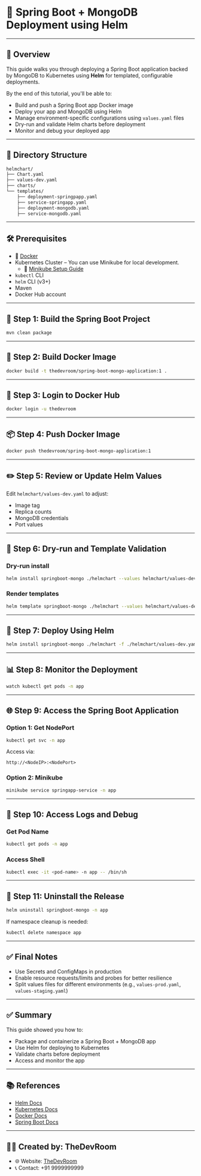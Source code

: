 # 🚀 Spring Boot + MongoDB Deployment using Helm

---
## 🧾 Overview
This guide walks you through deploying a Spring Boot application backed by MongoDB to Kubernetes using **Helm** for templated, configurable deployments.

By the end of this tutorial, you'll be able to:
- Build and push a Spring Boot app Docker image
- Deploy your app and MongoDB using Helm
- Manage environment-specific configurations using `values.yaml` files
- Dry-run and validate Helm charts before deployment
- Monitor and debug your deployed app

---
## 📁 Directory Structure
```bash
helmchart/
├── Chart.yaml
├── values-dev.yaml
├── charts/
└── templates/
    ├── deployment-springpapp.yaml
    ├── service-springapp.yaml
    ├── deployment-mongodb.yaml
    ├── service-mongodb.yaml
```

---
## 🛠 Prerequisites
- 🐳 [Docker](https://github.com/localhost-devel/thedevroom/blob/master/TheDevRoom/docker/docker.md#-installation-guide)
- Kubernetes Cluster – You can use Minikube for local development.
  - 📘 [Minikube Setup Guide](hhttps://github.com/localhost-devel/thedevroom/blob/master/TheDevRoom/kubernetes-setup/setup-k8s/setup_minikube.md)
- `kubectl` CLI
- `helm` CLI (v3+)
- Maven
- Docker Hub account

---
## 🔨 Step 1: Build the Spring Boot Project
```bash
mvn clean package
```

---
## 🐳 Step 2: Build Docker Image
```bash
docker build -t thedevroom/spring-boot-mongo-application:1 .
```

---
## 🔐 Step 3: Login to Docker Hub
```bash
docker login -u thedevroom
```

---
## 📦 Step 4: Push Docker Image
```bash
docker push thedevroom/spring-boot-mongo-application:1
```

---
## ✏️ Step 5: Review or Update Helm Values
Edit `helmchart/values-dev.yaml` to adjust:
- Image tag
- Replica counts
- MongoDB credentials
- Port values

---
## 🚧 Step 6: Dry-run and Template Validation

### Dry-run install
```bash
helm install springboot-mongo ./helmchart --values helmchart/values-dev.yaml --dry-run --debug
```

### Render templates
```bash
helm template springboot-mongo ./helmchart --values helmchart/values-dev.yaml
```

---
## 🚀 Step 7: Deploy Using Helm
```bash
helm install springboot-mongo ./helmchart -f ./helmchart/values-dev.yaml --namespace app --create-namespace
```

---
## 📊 Step 8: Monitor the Deployment
```bash
watch kubectl get pods -n app
```

---
## 🌐 Step 9: Access the Spring Boot Application

### Option 1: Get NodePort
```bash
kubectl get svc -n app
```

Access via:
```
http://<NodeIP>:<NodePort>
```

### Option 2: Minikube
```bash
minikube service springapp-service -n app
```

---
## 🔎 Step 10: Access Logs and Debug

### Get Pod Name
```bash
kubectl get pods -n app
```

### Access Shell
```bash
kubectl exec -it <pod-name> -n app -- /bin/sh
```

---
## 🧹 Step 11: Uninstall the Release
```bash
helm uninstall springboot-mongo -n app
```

If namespace cleanup is needed:
```bash
kubectl delete namespace app
```

---
## ✅ Final Notes
- Use Secrets and ConfigMaps in production
- Enable resource requests/limits and probes for better resilience
- Split values files for different environments (e.g., `values-prod.yaml`, `values-staging.yaml`)

---
## ✅ Summary
This guide showed you how to:
- Package and containerize a Spring Boot + MongoDB app
- Use Helm for deploying to Kubernetes
- Validate charts before deployment
- Access and monitor the app

---
## 📚 References
- [Helm Docs](https://helm.sh/docs/)
- [Kubernetes Docs](https://kubernetes.io/docs/)
- [Docker Docs](https://docs.docker.com/)
- [Spring Boot Docs](https://spring.io/projects/spring-boot)

---
## 👨‍💻 Created by: TheDevRoom
- 🌐 Website: [TheDevRoom](https://github.com/localhost-devel/localhost-devel/blob/master/README.md)
- 📞 Contact: +91 9999999999